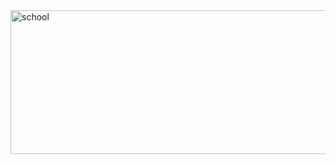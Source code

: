 <img width="600" height="230" alt="school" src="https://github.com/user-attachments/assets/30e3a60e-e6e8-4bff-9bc5-2b2cbccf4a34" />
